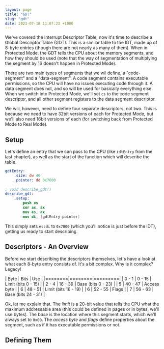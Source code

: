 ```yaml
---
layout: page
title: "GDT"
slug: "gdt"
date: 2021-07-18 11:07:23 +1000
---
```


We've covered the Interrupt Descriptor Table, now it's time to describe a Global Descriptor Table (GDT). This is a similar table to the IDT, made up of 8-byte entries (though there are not nearly as many of them). When in Protected Mode, the GDT tells the CPU about the memory segments, and how they should be used (note that the way of segmentation of multiplying the segment by 16 doesn't happen in Protected Mode).

There are two main types of segments that we wil define, a "code-segment" and a "data-segment". A code segment contains executable permissions, so the CPU will have no issues executing code through it. A data segment does not, and so will be used for basically everything else. When we switch into Protected Mode, we'll set `cs` to the code segment descriptor, and all other segment registers to the data segment descriptor.

We will, however, need to define four separate descriptors, not two. This is because we need to have 32bit versions of each for Protected Mode, but we'll also need 16bit versions of each (for switching back from Protected Mode to Real Mode).

## Setup
Let's define an entry that we can pass to the CPU (like `idtEntry` from the last chapter), as well as the start of the function which will describe the table. 

```nasm
gdtEntry:
	.size: dw 40
	.pointer: dd 0x7000
	
; void describe_gdt()
describe_gdt:
	.setup:
		push es
		xor ax, ax
		mov es, ax
		mov di, [gdtEntry.pointer]
```

This simply sets `es:di` to `0x7000` (which you'll notice is just before the IDT), getting us ready to start describing.

## Descriptors - An Overview
Before we start describing the descriptors themselves, let's have a look at what each 8-byte entry consists of. It's a bit complex. Why is it complex? Legacy!

| Byte | Bits | Use |
|========|========|=========|
| 0 - 1 | 0 - 15 | Limit (bits 0 - 15) |
| 2 - 4 | 16 - 39 | Base (bits 0 - 23) |
| 5 | 40 - 47 | Access byte |
| 6 | 48 - 51 | Limit (bits 16 - 19) |
| 6 | 52 - 55 | Flags |
| 7 | 56 - 63 | Base (bits 24 - 31) |

Ok, let me explain that. The *limit* is a 20-bit value that tells the CPU what the maximum addressable area (this could be defined in pages or in bytes, we'll use bytes). The *base* is the location where this segment starts, which we'll always set to `0x00`. The *access byte* and *flags* define properties about the segment, such as if it has executable permissions or not.

## Defining Them

